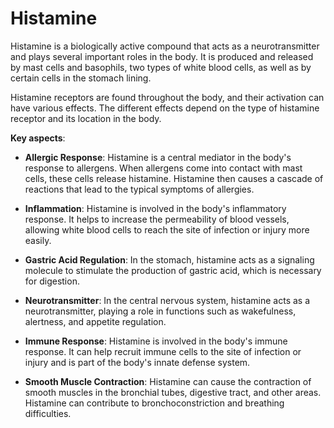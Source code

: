 # Histamine

Histamine is a biologically active compound that acts as a neurotransmitter and plays several important roles in the body. It is produced and released by mast cells and basophils, two types of white blood cells, as well as by certain cells in the stomach lining.

Histamine receptors are found throughout the body, and their activation can have various effects. The different effects depend on the type of histamine receptor and its location in the body.

**Key aspects**:

* **Allergic Response**: Histamine is a central mediator in the body's response to allergens. When allergens come into contact with mast cells, these cells release histamine. Histamine then causes a cascade of reactions that lead to the typical symptoms of allergies.

* **Inflammation**: Histamine is involved in the body's inflammatory response. It helps to increase the permeability of blood vessels, allowing white blood cells to reach the site of infection or injury more easily.

* **Gastric Acid Regulation**: In the stomach, histamine acts as a signaling molecule to stimulate the production of gastric acid, which is necessary for digestion.

* **Neurotransmitter**: In the central nervous system, histamine acts as a neurotransmitter, playing a role in functions such as wakefulness, alertness, and appetite regulation.

* **Immune Response**: Histamine is involved in the body's immune response. It can help recruit immune cells to the site of infection or injury and is part of the body's innate defense system.

* **Smooth Muscle Contraction**: Histamine can cause the contraction of smooth muscles in the bronchial tubes, digestive tract, and other areas. Histamine can contribute to bronchoconstriction and breathing difficulties.
